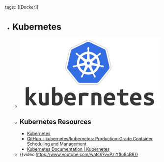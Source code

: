 tags:: [[Docker]]

- # Kubernetes
	- ![kubernetes.png](../assets/kubernetes_1704208626240_0.png)
	- ## Kubernetes Resources
		- [Kubernetes](https://kubernetes.io/)
		- [GitHub - kubernetes/kubernetes: Production-Grade Container Scheduling and Management](https://github.com/kubernetes/kubernetes)
		- [Kubernetes Documentation | Kubernetes](https://kubernetes.io/docs/home/)
	- {{video https://www.youtube.com/watch?v=PziYflu8cB8}}